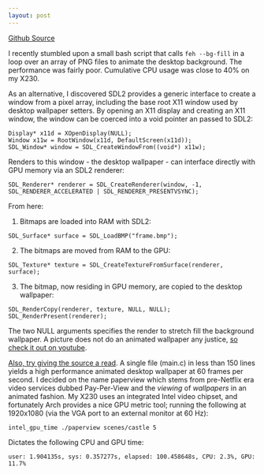 ```yaml
---
layout: post
---
```


[Github Source](https://github.com/glouw/paperview)

I recently stumbled upon a small bash script that calls `feh --bg-fill` in a loop over an array of
PNG files to animate the desktop background.
The performance was fairly poor. Cumulative CPU usage was close to 40% on my X230.

As an alternative, I discovered SDL2 provides a generic interface to create a window from a pixel array,
including the base root X11 window used by desktop wallpaper setters.
By opening an X11 display and creating an X11 window, the window can be coerced into a void
pointer an passed to SDL2:

    Display* x11d = XOpenDisplay(NULL);
    Window x11w = RootWindow(x11d, DefaultScreen(x11d));
    SDL_Window* window = SDL_CreateWindowFrom((void*) x11w);

Renders to this window - the desktop wallpaper - can interface directly with GPU memory via an SDL2 renderer:

    SDL_Renderer* renderer = SDL_CreateRenderer(window, -1, SDL_RENDERER_ACCELERATED | SDL_RENDERER_PRESENTVSYNC);

From here:

1) Bitmaps are loaded into RAM with SDL2:

```
SDL_Surface* surface = SDL_LoadBMP("frame.bmp");
```

2) The bitmaps are moved from RAM to the GPU:

```
SDL_Texture* texture = SDL_CreateTextureFromSurface(renderer, surface);
```

3) The bitmap, now residing in GPU memory, are copied to the desktop wallpaper:

```
SDL_RenderCopy(renderer, texture, NULL, NULL);
SDL_RenderPresent(renderer);
```

The two NULL arguments specifies the render to stretch fill the background wallpaper. A picture does not
do an animated wallpaper any justice, [so check it out on youtube](https://www.youtube.com/watch?v=6ZTiA885bWM).

[Also, try giving the source a read](https://github.com/glouw/paperview). A single file (main.c) in less than 150 lines
yields a high performance animated desktop wallpaper at 60 frames per second. I decided on the name paperview which stems
from pre-Netflix era video services dubbed Pay-Per-View and the _viewing_ of _wallpapers_ in an animated fashion.
My X230 uses an integrated Intel video chipset, and fortunately Arch provides a nice GPU metric tool;
running the following at 1920x1080 (via the VGA port to an external monitor at 60 Hz):

    intel_gpu_time ./paperview scenes/castle 5

Dictates the following CPU and GPU time:

    user: 1.904135s, sys: 0.357277s, elapsed: 100.458648s, CPU: 2.3%, GPU: 11.7%
